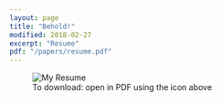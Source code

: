 ```yaml
---
layout: page
title: "Behold!"
modified: 2018-02-27
excerpt: "Resume"
pdf: "/papers/resume.pdf"
---
```


<figure>
  <img src="{{ site.url }}/images/resume.jpg" alt="My Resume">
  <figcaption>To download: open in PDF using the icon above</figcaption>
</figure>

